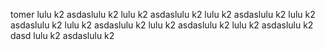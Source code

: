 tomer
lulu k2
asdaslulu k2
lulu k2
asdaslulu k2
lulu k2
asdaslulu k2
lulu k2
asdaslulu k2
lulu k2
asdaslulu k2
lulu k2
asdaslulu k2
lulu k2
asdaslulu k2
dasd
lulu k2
asdaslulu k2
